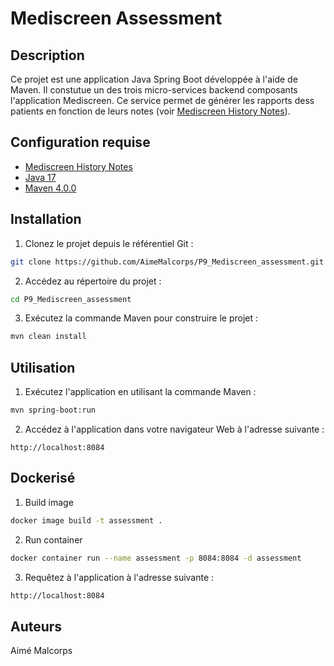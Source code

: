 # Mediscreen Assessment

## Description
Ce projet est une application Java Spring Boot développée à l'aide de Maven. Il constutue un des trois micro-services backend composants l'application Mediscreen. Ce service permet de générer les rapports dess patients en fonction de leurs notes (voir [Mediscreen History Notes](https://github.com/AimeMalcorps/P9_Mediscreen_history/tree/DEV)).

## Configuration requise

- [Mediscreen History Notes](https://github.com/AimeMalcorps/P9_Mediscreen_history/tree/DEV)
- [Java 17](https://www.oracle.com/java/technologies/javase/jdk17-archive-downloads.html)
- [Maven 4.0.0](https://maven.apache.org/download.cgi)

## Installation

1. Clonez le projet depuis le référentiel Git :

``` bash
git clone https://github.com/AimeMalcorps/P9_Mediscreen_assessment.git
```

2. Accédez au répertoire du projet :

``` bash
cd P9_Mediscreen_assessment
```

3. Exécutez la commande Maven pour construire le projet :

``` bash
mvn clean install
```

## Utilisation

1. Exécutez l'application en utilisant la commande Maven :

``` bash
mvn spring-boot:run
```

2. Accédez à l'application dans votre navigateur Web à l'adresse suivante :

```
http://localhost:8084
```

## Dockerisé

1. Build image

```bash
docker image build -t assessment .
```

2. Run container

```bash
docker container run --name assessment -p 8084:8084 -d assessment
```

3. Requêtez à l'application à l'adresse suivante :

```bash
http://localhost:8084
```

## Auteurs
Aimé Malcorps
